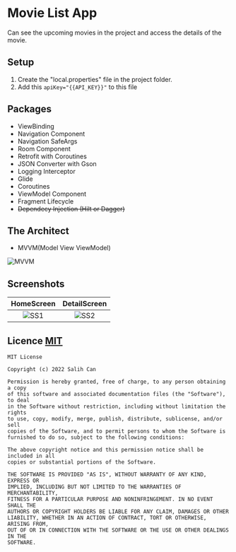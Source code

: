 
# Movie List App

Can see the upcoming movies in the project and access the details of the movie.

## Setup

1. Create the "local.properties" file in the project folder.
2. Add this `apiKey="{{API_KEY}}"` to this file

## Packages

- ViewBinding
- Navigation Component
- Navigation SafeArgs
- Room Component
- Retrofit with Coroutines
- JSON Converter with Gson
- Logging Interceptor
- Glide
- Coroutines
- ViewModel Component
- Fragment Lifecycle
- <s>Dependecy Injection (Hilt or Dagger)</s>

## The Architect

- MVVM(Model View ViewModel)


![MVVM](https://koenig-media.raywenderlich.com/uploads/2018/04/MVVM_Diagram-480x197.png)
## Screenshots

HomeScreen             |  DetailScreen
:-------------------------:|:-------------------------:
![SS1](https://i.ibb.co/vVpWRvf/home.png) | ![SS2](https://i.ibb.co/6vHR8jz/detail.png)


## Licence [MIT](https://choosealicense.com/licenses/mit/)

```
MIT License

Copyright (c) 2022 Salih Can

Permission is hereby granted, free of charge, to any person obtaining a copy
of this software and associated documentation files (the "Software"), to deal
in the Software without restriction, including without limitation the rights
to use, copy, modify, merge, publish, distribute, sublicense, and/or sell
copies of the Software, and to permit persons to whom the Software is
furnished to do so, subject to the following conditions:

The above copyright notice and this permission notice shall be included in all
copies or substantial portions of the Software.

THE SOFTWARE IS PROVIDED "AS IS", WITHOUT WARRANTY OF ANY KIND, EXPRESS OR
IMPLIED, INCLUDING BUT NOT LIMITED TO THE WARRANTIES OF MERCHANTABILITY,
FITNESS FOR A PARTICULAR PURPOSE AND NONINFRINGEMENT. IN NO EVENT SHALL THE
AUTHORS OR COPYRIGHT HOLDERS BE LIABLE FOR ANY CLAIM, DAMAGES OR OTHER
LIABILITY, WHETHER IN AN ACTION OF CONTRACT, TORT OR OTHERWISE, ARISING FROM,
OUT OF OR IN CONNECTION WITH THE SOFTWARE OR THE USE OR OTHER DEALINGS IN THE
SOFTWARE.
```
